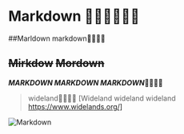 # Markdown 🥶🥶🥶🥶🥶🥶

##Marldown markdown🥶🥶🥶🥶

## ~~Mirkdow~~ ~~Mordown~~

***MARKDOWN MARKDOWN MARKDOWN***🥶🥶🥶🥶
> wideland🤙🤙🤙🤙
[Wideland wideland wideland https://www.widelands.org/]

![Markdown](https://www.historylatam.com/sites/default/files/styles/wide/public/images/2014/07/10/emperador-hirohito-600x310.jpg)
